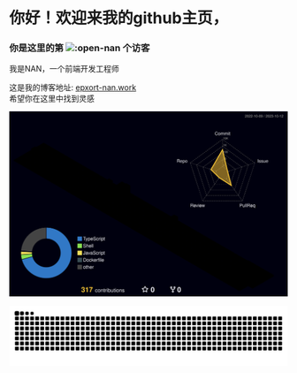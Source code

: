 # 你好！欢迎来我的github主页，
### 你是这里的第 ![:open-nan](https://count.getloli.com/get/@:open-nan) 个访客
我是NAN，一个前端开发工程师  

这是我的博客地址: [epxort-nan.work](epxort-nan.work)  
希望你在这里中找到灵感  

<!-- [![Anurag's GitHub stats](https://github-readme-stats.vercel.app/api?username=anuraghazra)](https://github.com/anuraghazra/github-readme-stats) -->

![](./profile-3d-contrib/profile-night-rainbow.svg)

<picture>
  <source media="(prefers-color-scheme: dark)" srcset="https://raw.githubusercontent.com/open-nan/open-nan/output/github-contribution-grid-snake-dark.svg" />
  <source media="(prefers-color-scheme: light)" srcset="https://raw.githubusercontent.com/open-nan/open-nan/output/github-contribution-grid-snake.svg" />
  <img alt="github-snake" src="https://raw.githubusercontent.com/open-nan/open-nan/output/github-contribution-grid-snake.svg" />
</picture>
